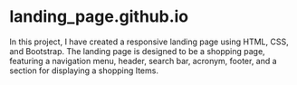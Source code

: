 # landing_page.github.io
In this project, I have created a responsive landing page using HTML, CSS, and Bootstrap. The landing page is designed to be a shopping page, featuring a navigation menu, header, search bar, acronym, footer, and a section for displaying a shopping Items.
